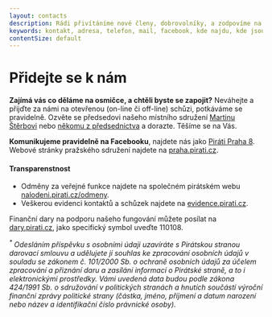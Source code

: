 ```yaml
---
layout: contacts
description: Rádi přivítáníme nové členy, dobrovolníky, a zodpovíme na dotazy. Jsme Piráti a jsme ootevření všem bez výjimky.
keywords: kontakt, adresa, telefon, mail, facebook, kde najdu, kde jsou
contentSize: default
---
```


<div class="o-section-header o-section-header--indented">
  <h1 class="t-h2-alt">Přidejte se k nám </h1>
</div>

**Zajímá vás co děláme na osmičce, a chtěli byste se zapojit?** Neváhejte a přijďte za námi na otevřenou (on-line či off-line) schůzi, potkáváme se pravidelně. Ozvěte se předsedovi našeho místního sdružení [Martinu Štěrbovi](/lide/martin-sterba) nebo [někomu z předsednictva](/lide) a dorazte. Těšíme se na Vás.  

**Komunikujeme pravidelně na Facebooku**, najdete nás jako [Piráti Praha 8](https://fb.com/piratipraha8). Webové stránky pražského sdružení najdete na [praha.pirati.cz](https://praha.pirati.cz/). 

**<h4>Transparenstnost</h4>**
- Odměny za veřejné funkce najdete na společném pirátském webu [nalodeni.pirati.cz/odmeny](https://nalodeni.pirati.cz/odmeny/).
- Veškerou evidenci kontaktů a schůzek najdete na [evidence.pirati.cz](https://evidence.pirati.cz/).

Finanční dary na podporu našeho fungování můžete posílat na [dary.pirati.cz](https://dary.pirati.cz), jako specifický symbol uveďte 110108.

*<sup>\*</sup> Odesláním příspěvku s osobními údaji uzavíráte s Pirátskou stranou darovací smlouvu a udělujete jí souhlas ke zpracování osobních údajů v souladu se zákonem č. 101/2000 Sb. o ochraně osobních údajů za účelem zpracování a přiznání daru a zasílání informací o Pirátské straně, a to i elektronickými prostředky. Vámi uvedená data budou podle zákona 424/1991 Sb. o sdružování v politických stranách a hnutích součástí výroční finanční zprávy politické strany (částka, jméno, příjmení a datum narození nebo název a identifikační číslo právnické osoby).*

